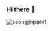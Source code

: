 ### Hi there 👋

![seongjinpark1](https://github-readme-stats.vercel.app/api?username=seongjinpark1&show_icons=true)

<!--
**seongjinpark1/seongjinpark1** is a ✨ _special_ ✨ repository because its `README.md` (this file) appears on your GitHub profile.

Here are some ideas to get you started:

- 🔭 I’m currently working on ...
- 🌱 I’m currently learning ...
- 👯 I’m looking to collaborate on ...
- 🤔 I’m looking for help with ...
- 💬 Ask me about ...
- 📫 How to reach me: ...
- 😄 Pronouns: ...
- ⚡ Fun fact: ...
-->
